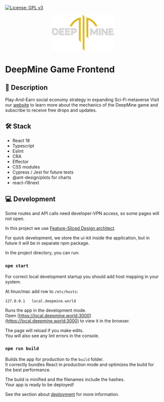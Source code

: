 [![License: GPL v3](https://img.shields.io/badge/License-GPLv3-blue.svg)](https://www.gnu.org/licenses/gpl-3.0)

<p align="center">
    <a href="https://deepmine.world/">
        <img width="200" src="./src/shared/ui/icons/deepMinelogo.svg" />
    </a>
</p>

# DeepMine Game Frontend

## 📝 Description

Play-And-Earn social economy strategy in expanding Sci-Fi metaverse
Visit our [website](https://deepmine.world/) to learn more about the mechanics of the DeepMine game
and subscribe  to receive free drops and updates.

## 🛠 Stack

- React 18
- Typescript
- Eslint
- CRA
- Effector
- CSS modules
- Cypress / Jest for future tests
- @ant-design/plots for charts 
- react-i18next

## 💻 Development

Some routes and API calls need developer-VPN access, so some pages will not open.

In this project we use [Feature-Sliced Design architect](https://feature-sliced.design/en/).

For quick development, we store the ui-kit inside the application, but in future it will be in separate npm package.

In the project directory, you can run:

### `npm start`

For correct local development startup you should add host mapping in your system.

At linux/mac add row to `/etc/hosts`:
```
127.0.0.1   local.deepmine.world
```

Runs the app in the development mode.\
Open [https://local.deepmine.world:3000](https://local.deepmine.world:3000) to view it in the browser.

The page will reload if you make edits.\
You will also see any lint errors in the console.

### `npm run build`

Builds the app for production to the `build` folder.\
It correctly bundles React in production mode and optimizes the build for the best performance.

The build is minified and the filenames include the hashes.\
Your app is ready to be deployed!

See the section about [deployment](https://facebook.github.io/create-react-app/docs/deployment) for more information.

